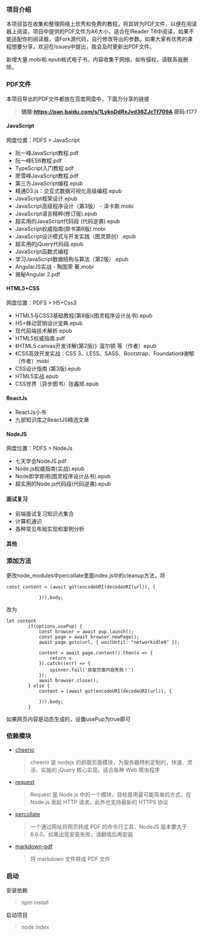### 项目介绍
本项目旨在收集和整理网络上优秀和免费的教程，将其转为PDF文件，以便在阅读器上阅读，项目中提供的PDF文件为A6大小，适合在IReader T6中阅读，如果不能适配你的阅读器，请Fork源代码，自行修改导出的参数。如果大家有优秀的课程想要分享，欢迎在Issues中提出，我会及时更新出PDF文件。

新增大量.mobi和.epub格式电子书，内容收集于网络，如有侵权，请联系我删除。
### PDF文件
本项目导出的PDF文件都放在百度网盘中，下面为分享的链接
> **链接:https://pan.baidu.com/s/1LykoDdRxJvd36ZJcTf709A  密码:f177**
#### JavaScript
网盘位置：PDFS > JavaScript
* 阮一峰JavaScript教程.pdf
* 阮一峰ES6教程.pdf
* TypeScript入门教程.pdf
* 廖雪峰JavaScript教程.pdf
* 第三方JavaScript编程.epub
* 精通D3.js：交互式数据可视化高级编程.epub
* JavaScript框架设计.epub
* JavaScript高级程序设计（第3版） - 泽卡斯.mobi
* JavaScript语言精粹(修订版).epub
* 超实用的JavaScript代码段 (代码逆袭).epub
* JavaScript权威指南(原书第6版).mobi
* JavaScript设计模式与开发实践（图灵原创）.epub
* 超实用的jQuery代码段.epub
* JavaScript函数式编程
* 学习JavaScript数据结构与算法（第2版）.epub
* AngularJS实战 - 陶国荣 著.mobi
* 揭秘Angular 2.pdf

#### HTML5+CSS
网盘位置：PDFS > H5+Css3
* HTML5与CSS3基础教程(第8版)(图灵程序设计丛书).epub
* H5+移动营销设计宝典.epub
* 现代前端技术解析.epub
* HTML5权威指南.pdf
* 《HTML5 canvas开发详解(第2版)》富尔顿 等（作者）epub
* 《CSS高效开发实战：CSS 3、LESS、SASS、Bootstrap、Foundation》谢郁（作者）mobi
* CSS设计指南 (第3版).epub
* HTML5实战.epub
* CSS世界（异步图书）张鑫旭.epub


#### ReactJs
*  ReactJs小书
*  九部知识库之ReactJS精选文章

#### NodeJS
网盘位置：PDFS > NodeJs
* 七天学会NodeJS.pdf
* Node.js权威指南(实战).epub
* Node即学即用(图灵程序设计丛书).epub
* 超实用的Node.js代码段(代码逆袭).epub


#### 面试复习
* 前端面试复习知识点集合
* 计算机通识
* 各种常见布局实现和案例分析

#### 其他
### 添加方法
更改node_modules中percollate里面index.js中的cleanup方法，将
```
const content = (await got(encodeURI(decodeURI(url)), {
				 
			})).body;
```
改为
```
let content
		if(options.usePup) {
			const browser = await pup.launch();
			const page = await browser.newPage();
			await page.goto(url, { waitUntil: "networkidle0" });
		
			content = await page.content().then(v => {
				return v
			}).catch((err) => {
				spinner.fail('获取页面内容失败！')
			});
			await browser.close();
		} else {
			content = (await got(encodeURI(decodeURI(url)), {
				 
			})).body;
		}
```
如果网页内容是动态生成的，设置usePup为true即可
### 依赖模块

- [cheerio](https://www.npmjs.com/package/cheerio)
  > cheerio 是 nodejs 的抓取页面模块，为服务器特别定制的，快速、灵活、实施的 jQuery 核心实现。适合各种 Web 爬虫程序
- [request](https://www.npmjs.com/package/request)
  > Request 是 Node.js 中的一个模块，目标是用最可能简单的方式，在 Node.js 发起 HTTP 请求。此外也支持最新的 HTTPS 协议
- [percollate](https://github.com/danburzo/percollate)
  > 一个通过网址将网页转成 PDF 的命令行工具，NodeJS 版本要大于 8.6.0，如果出现安装失败，请翻墙后再安装
- [markdown-pdf](https://www.npmjs.com/package/markdown-pdf)
  > 将 markdown 文件转成 PDF 文件

 ### 启动
 安装依赖
 > npm install 

启动项目
 > node index

 
